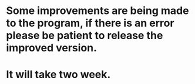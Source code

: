 #
# Some improvements are being made to the program, if there is an error please be patient to release the improved version.
#
#
# It will take two week.
#
